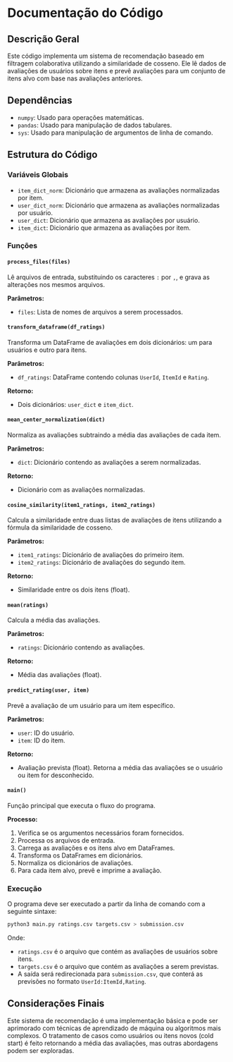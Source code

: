 # Documentação do Código

## Descrição Geral

Este código implementa um sistema de recomendação baseado em filtragem colaborativa utilizando a similaridade de cosseno. Ele lê dados de avaliações de usuários sobre itens e prevê avaliações para um conjunto de itens alvo com base nas avaliações anteriores.

## Dependências

- `numpy`: Usado para operações matemáticas.
- `pandas`: Usado para manipulação de dados tabulares.
- `sys`: Usado para manipulação de argumentos de linha de comando.

## Estrutura do Código

### Variáveis Globais

- `item_dict_norm`: Dicionário que armazena as avaliações normalizadas por item.
- `user_dict_norm`: Dicionário que armazena as avaliações normalizadas por usuário.
- `user_dict`: Dicionário que armazena as avaliações por usuário.
- `item_dict`: Dicionário que armazena as avaliações por item.

### Funções

#### `process_files(files)`

Lê arquivos de entrada, substituindo os caracteres `:` por `,`, e grava as alterações nos mesmos arquivos.

**Parâmetros:**
- `files`: Lista de nomes de arquivos a serem processados.

#### `transform_dataframe(df_ratings)`

Transforma um DataFrame de avaliações em dois dicionários: um para usuários e outro para itens.

**Parâmetros:**
- `df_ratings`: DataFrame contendo colunas `UserId`, `ItemId` e `Rating`.

**Retorno:**
- Dois dicionários: `user_dict` e `item_dict`.

#### `mean_center_normalization(dict)`

Normaliza as avaliações subtraindo a média das avaliações de cada item.

**Parâmetros:**
- `dict`: Dicionário contendo as avaliações a serem normalizadas.

**Retorno:**
- Dicionário com as avaliações normalizadas.

#### `cosine_similarity(item1_ratings, item2_ratings)`

Calcula a similaridade entre duas listas de avaliações de itens utilizando a fórmula da similaridade de cosseno.

**Parâmetros:**
- `item1_ratings`: Dicionário de avaliações do primeiro item.
- `item2_ratings`: Dicionário de avaliações do segundo item.

**Retorno:**
- Similaridade entre os dois itens (float).

#### `mean(ratings)`

Calcula a média das avaliações.

**Parâmetros:**
- `ratings`: Dicionário contendo as avaliações.

**Retorno:**
- Média das avaliações (float).

#### `predict_rating(user, item)`

Prevê a avaliação de um usuário para um item específico.

**Parâmetros:**
- `user`: ID do usuário.
- `item`: ID do item.

**Retorno:**
- Avaliação prevista (float). Retorna a média das avaliações se o usuário ou item for desconhecido.

#### `main()`

Função principal que executa o fluxo do programa.

**Processo:**
1. Verifica se os argumentos necessários foram fornecidos.
2. Processa os arquivos de entrada.
3. Carrega as avaliações e os itens alvo em DataFrames.
4. Transforma os DataFrames em dicionários.
5. Normaliza os dicionários de avaliações.
6. Para cada item alvo, prevê e imprime a avaliação.

### Execução

O programa deve ser executado a partir da linha de comando com a seguinte sintaxe:

```bash
python3 main.py ratings.csv targets.csv > submission.csv
```

Onde:
- `ratings.csv` é o arquivo que contém as avaliações de usuários sobre itens.
- `targets.csv` é o arquivo que contém as avaliações a serem previstas.
- A saída será redirecionada para `submission.csv`, que conterá as previsões no formato `UserId:ItemId,Rating`.

## Considerações Finais

Este sistema de recomendação é uma implementação básica e pode ser aprimorado com técnicas de aprendizado de máquina ou algoritmos mais complexos. O tratamento de casos como usuários ou itens novos (cold start) é feito retornando a média das avaliações, mas outras abordagens podem ser exploradas.
